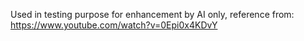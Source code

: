 Used in testing purpose for enhancement by AI only, reference from: https://www.youtube.com/watch?v=0Epi0x4KDvY

